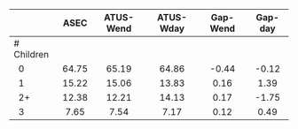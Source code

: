 
|                      |         ASEC |    ATUS-Wend |    ATUS-Wday |     Gap-Wend |      Gap-day |
| -------------------- | :----------: | :----------: | :----------: | :----------: | :----------: |
| # Children           |              |              |              |              |              |
| &nbsp;&nbsp;0        |        64.75 |        65.19 |        64.86 |        -0.44 |        -0.12 |
| &nbsp;&nbsp;1        |        15.22 |        15.06 |        13.83 |         0.16 |         1.39 |
| &nbsp;&nbsp;2+       |        12.38 |        12.21 |        14.13 |         0.17 |        -1.75 |
| &nbsp;&nbsp;3        |         7.65 |         7.54 |         7.17 |         0.12 |         0.49 |

